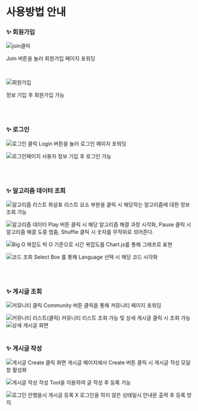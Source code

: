 # 사용방법 안내




### :sparkles: 회원가입


![join클릭](https://github.com/ViewGorithm/viewgorithm-backend/assets/133934005/a745c4b1-7c33-4b6c-b657-3c0851ab389d)

Join 버튼을 눌러 회원가입 페이지 포워딩

<br/>

![회원가입](https://github.com/ViewGorithm/viewgorithm-backend/assets/133934005/31adaf87-d043-4e73-a282-36e65c42f4b0)

정보 기입 후 회원가입 가능

<br/><br/>

### :sparkles: 로그인

![로그인 클릭](https://github.com/ViewGorithm/viewgorithm-backend/assets/133934005/c3284ac7-e6b3-4043-a9d0-15057673b093)
Login 버튼을 눌러 로그인 페이지 포워딩
<br/>

![로그인페이지](https://github.com/ViewGorithm/viewgorithm-backend/assets/133934005/4e0f9f14-4cab-4a36-aab9-9d8c79590d4c)
사용자 정보 기입 후 로그인 가능


<br/><br/>
### :sparkles: 알고리즘 데이터 조회
![알고리즘 리스트 화살표](https://github.com/ViewGorithm/viewgorithm-backend/assets/133934005/fd9ab7a5-3565-41a2-809c-b87bd87c4066)
리스트 요소 부분을 클릭 시 
해당하는 알고리즘에 대한 정보 조회 가능

![알고리즘 데이터](https://github.com/ViewGorithm/viewgorithm-backend/assets/133934005/11902a28-7fa6-49f4-ad0f-bd523353447d)
Play 버튼 클릭 시 해당 알고리즘 해결 과정 시각화, Pause 클릭 시 알고리즘 해결 도중 멈춤, Shuffle 클릭 시 숫자를 무작위로 섞어준다.


![Big O 복잡도](https://github.com/ViewGorithm/viewgorithm-backend/assets/133934005/aebdeb72-370a-4c8b-88df-f028e8d4a3ad)
빅 O 기준으로 시간 복잡도를 Chart.js를 통해 그래프로 표현

![코드 조회](https://github.com/ViewGorithm/viewgorithm-backend/assets/133934005/54771191-9eef-4706-bb30-d9a485723133)
Select Box 를 통해 Language 선택 시 해당 코드 시각화

<br/><br/>


### :sparkles: 게시글 조회

![커뮤니티 클릭](https://github.com/ViewGorithm/viewgorithm-backend/assets/133934005/1222ac81-e2a3-4ed6-b82d-b36f16962573)
Community 버튼 클릭을 통해 커뮤니티 페이지 포워딩
<br/>

![커뮤니티 리스트(클릭)](https://github.com/ViewGorithm/viewgorithm-backend/assets/133934005/6fb9ef2f-dea8-4754-9fef-eab52e8b317f)
커뮤니티 리스트 조회 가능 및 상세 게시글 클릭 시 조회 가능
![상세 게시글 화면](https://github.com/ViewGorithm/viewgorithm-backend/assets/133934005/5a031c23-0531-48b3-b748-300db4f8ad44)
<br/><br/>


### :sparkles: 게시글 작성

![게시글 Create 클릭 화면](https://github.com/ViewGorithm/viewgorithm-backend/assets/133934005/09a34a8d-f309-456a-9466-5a080947a8f3)
게시글 페이지에서 Create 버튼 클릭 시 게시글 작성 모달창 활성화
<br/>

![게시글 작성](https://github.com/ViewGorithm/viewgorithm-backend/assets/133934005/6aaadc08-2002-42eb-9f52-f2b808d9d3ef)
작성 Tool을 이용하여 글 작성 후 등록 가능
<br/>

![로그인 안했을시 게시글 등록 X](https://github.com/ViewGorithm/viewgorithm-backend/assets/133934005/286f1089-8e08-43a0-9a1b-b3fde35d6451)
로그인을 하지 않은 상태일시 안내문 출력 후 등록 방지



